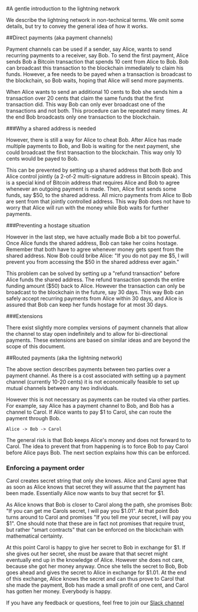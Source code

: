 #A gentle introduction to the lightning network

We describe the lightning network in non-technical terms. We omit some details, but try to convey the general idea of how it works.

##Direct payments (aka payment channels)

Payment channels can be used if a sender, say Alice, wants to send recurring payments to a receiver, say Bob. To send the first payment, Alice sends Bob a Bitcoin transaction that spends 10 cent from Alice to Bob. Bob can broadcast this transaction to the blockchain immediately to claim his funds. However, a fee needs to be payed when a transaction is broadcast to the blockchain, so Bob waits, hoping that Alice will send more payments.

When Alice wants to send an additional 10 cents to Bob she sends him a transaction over 20 cents that claim the same funds that the first transaction did. This way Bob can only ever broadcast one of the transactions and not both. This procedure can be repeated many times. At the end Bob broadcasts only one transaction to the blockchain.

###Why a shared address is needed

However, there is still a way for Alice to cheat Bob. After Alice has made multiple payments to Bob, and Bob is waiting for the next payment, she could broadcast the first transaction to the blockchain. This way only 10 cents would be payed to Bob.

This can be prevented by setting up a shared address that both Bob and Alice control jointly (a 2-of-2 multi-signature address in Bitcoin speak). This is a special kind of Bitcoin address that requires Alice and Bob to agree whenever an outgoing payment is made. Then, Alice first sends some funds, say $50, to the shared address. All micro payments from Alice to Bob are sent from that jointly controlled address. This way Bob does not have to worry that Alice will run with the money while Bob waits for further payments.

###Preventing a hostage situation

However in the last step, we have actually made Bob a bit too powerful. Once Alice funds the shared address, Bob can take her coins hostage. Remember that both have to agree whenever money gets spent from the shared address. Now Bob could bribe Alice: "If you do not pay me $5, I will prevent you from  accessing the $50 in the shared address ever again."

This problem can be solved by setting up a "refund transaction" before Alice funds the shared address. The refund transaction spends the entire funding amount ($50) back to Alice. However the transaction can only be broadcast to the blockchain in the future, say 30 days. This way Bob can safely accept recurring payments from Alice within 30 days, and Alice is assured that Bob can keep her funds hostage for at most 30 days.

###Extensions

There exist slightly more complex versions of payment channels that allow the channel to stay open indefinitely and to allow for bi-directional payments. These extensions are based on similar ideas and are beyond the scope of this document.

##Routed payments (aka the lightning network)

The above section describes payments between two parties over a payment channel. As there is a cost associated with setting up a payment channel (currently 10-20 cents) it is not economically feasible to set up mutual channels between any two individuals.

However this is not necessary as payments can be routed via other parties. For example, say Alice has a payment channel to Bob, and Bob has a channel to Carol. If Alice wants to pay $1 to Carol, she can route the payment through Bob.

	Alice -> Bob -> Carol

The general risk is that Bob keeps Alice's money and does not forward to to Carol. The idea to prevent that from happening is to force Bob to pay Carol before Alice pays Bob. The next section explains how this can be enforced.

### Enforcing a payment order

Carol creates secret string that only she knows. Alice and Carol agree that as soon as Alice knows that secret they will assume that the payment has been made. Essentially Alice now wants to buy that secret for $1.

As Alice knows that Bob is closer to Carol along the path, she promises Bob: "If you can get me Carols secret, I will pay you $1.01". At that point Bob turns around to Carol and promises "If you tell me your secret, I will pay you $1". One should note that these are in fact not promises that require trust, but rather "smart contracts" that can be enforced on the blockchain with mathematical certainty.

At this point Carol is happy to give her secret to Bob in exchange for $1. If she gives out her secret, she must be aware that that secret might eventually end up in the knowledge of Alice. However she does not care, because she got her money anyway. Once she tells the secret to Bob, Bob goes ahead and gives the secret to Alice in exchange for $1.01. At the end of this exchange, Alice knows the secret and can thus prove to Carol that she made the payment, Bob has made a small profit of one cent, and Carol has gotten her money. Everybody is happy.

If you have any feedback or questions, feel free to join our [Slack channel](https://yours-slackin.herokuapp.com/)
